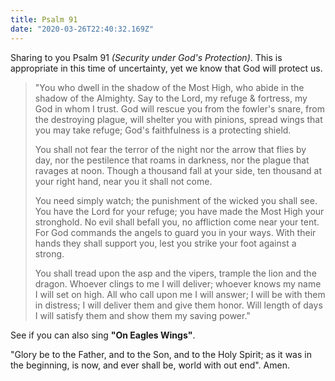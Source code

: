 ```yaml
---
title: Psalm 91
date: "2020-03-26T22:40:32.169Z"
---
```


Sharing to you Psalm 91 *(Security under God's Protection)*.
This is appropriate in this time of uncertainty, yet we know 
that God will protect us.

> "You who dwell in the shadow of the Most High, who abide in the shadow of the Almighty.
> Say to the Lord, my refuge & fortress, my God in whom I trust.  God will rescue you from the
> fowler's snare, from the destroying plague, will shelter you with pinions, spread wings that 
> you may take refuge; God's faithfulness is a protecting shield.
>
> You shall not fear the terror of the night nor the arrow that flies by day, nor the pestilence
> that roams in darkness, nor the plague that ravages at noon.  Though a thousand fall at your
> side, ten thousand at your right hand, near you it shall not come.
>
> You need simply watch; the punishment of the wicked you shall see.  You have the Lord for
> your refuge; you have made the Most High your stronghold.  No evil shall befall you, 
> no affliction come near your tent.  For God commands the angels to guard you in your ways.
> With their hands they shall support you, lest you strike your foot against a strong.
>
> You shall tread upon the asp and the vipers, trample the lion and the dragon.  Whoever clings
> to me I will deliver; whoever knows my name I will set on high.  All who call upon me I will
> answer; I will be with them in distress; I will deliver them and give them honor.
> Will length of days I will satisfy them and show them my saving power."

See if you can also sing **"On Eagles Wings"**.

"Glory be to the Father, and to the Son, and to the Holy Spirit; as it was in the 
beginning, is now, and ever shall be, world with out end".  Amen.

